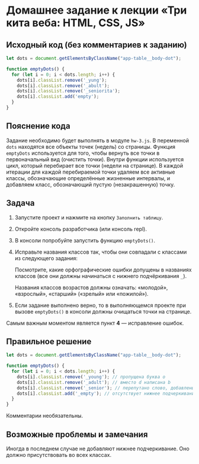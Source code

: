 # Домашнее задание к лекции «Три кита веба: HTML, CSS, JS»

## Исходный код (без комментариев к заданию)
```javascript
let dots = document.getElementsByClassName("app-table__body-dot"); 

function emptyDots() {
  for (let i = 0; i < dots.length; i++) {
    dots[i].classList.remove('_yung'); 
    dots[i].classList.remove('_abult');
    dots[i].classList.remove('_seniorita');
    dots[i].classList.add('empty');
  }
}
```

## Пояснение кода
Задание необходимо будет выполнять в модуле `hw-3.js`. 
В переменной `dots` находятся все объекты точек (недель) со страницы. Функция `emptyDots` используется для того, чтобы вернуть все точки в первоначальный вид (очистить точки). Внутри функции используется цикл, который перебирает все точки (недели на странице). В каждой итерации для каждой перебираемой точки удаляем все активные классы, обозначающие определённые жизненные интервалы, и добавляем класс, обозначающий пустую (незакрашенную) точку.

## Задача
1. Запустите проект и нажмите на кнопку `Заполнить таблицу`.
2. Откройте консоль разработчика (или консоль repl).
3. В консоли попробуйте запустить функцию `emptyDots()`.
4. Исправьте названия классов так, чтобы они совпадали с классами из следующего задания:

   Посмотрите, какие орфографические ошибки допущены в названиях классов (все они должны начинаться с нижнего подчёркивания `_`).

   Названия классов возрастов должны означать: «молодой», «взрослый», «старший» («зрелый» или «пожилой»).

5. Если задание выполнено верно, то в выполняющемся проекте при вызове `emptyDots()` в консоли должны очищаться точки на странице. 

Самым важным моментом является пункт **4** — исправление ошибок.

## Правильное решение
```javascript
let dots = document.getElementsByClassName("app-table__body-dot"); 

function emptyDots() {
  for (let i = 0; i < dots.length; i++) {
    dots[i].classList.remove('_young'); // пропущена буква o
    dots[i].classList.remove('_adult'); // вместо d написана b
    dots[i].classList.remove('_senior'); // перепутано слово, добавлены лишние буквы
    dots[i].classList.add('_empty'); // отсутствует нижнее подчеркивание _
  }
}
```
Комментарии необязательны.

## Возможные проблемы и замечания
Иногда в последнем случае не добавляют нижнее подчеркивание. Оно должно присутствовать во всех классах.
